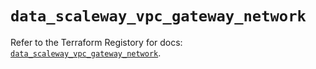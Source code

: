 # `data_scaleway_vpc_gateway_network`

Refer to the Terraform Registory for docs: [`data_scaleway_vpc_gateway_network`](https://registry.terraform.io/providers/scaleway/scaleway/2.22.0/docs/data-sources/vpc_gateway_network).
